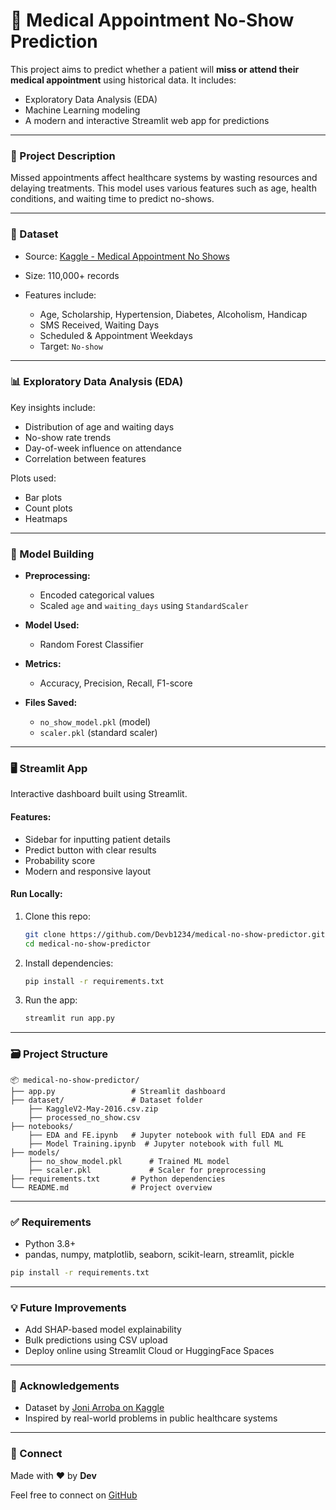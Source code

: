 # 📅 Medical Appointment No-Show Prediction

This project aims to predict whether a patient will **miss or attend their medical appointment** using historical data. It includes:

* Exploratory Data Analysis (EDA)
* Machine Learning modeling
* A modern and interactive Streamlit web app for predictions

---

### 📌 Project Description

Missed appointments affect healthcare systems by wasting resources and delaying treatments. This model uses various features such as age, health conditions, and waiting time to predict no-shows.

---

### 📁 Dataset

* Source: [Kaggle - Medical Appointment No Shows](https://www.kaggle.com/joniarroba/noshowappointments)
* Size: 110,000+ records
* Features include:

  * Age, Scholarship, Hypertension, Diabetes, Alcoholism, Handicap
  * SMS Received, Waiting Days
  * Scheduled & Appointment Weekdays
  * Target: `No-show`

---

### 📊 Exploratory Data Analysis (EDA)

Key insights include:

* Distribution of age and waiting days
* No-show rate trends
* Day-of-week influence on attendance
* Correlation between features

Plots used:

* Bar plots
* Count plots
* Heatmaps

---

### 🤖 Model Building

* **Preprocessing:**

  * Encoded categorical values
  * Scaled `age` and `waiting_days` using `StandardScaler`
* **Model Used:**

  * Random Forest Classifier
* **Metrics:**

  * Accuracy, Precision, Recall, F1-score
* **Files Saved:**

  * `no_show_model.pkl` (model)
  * `scaler.pkl` (standard scaler)

---

### 🖥️ Streamlit App

Interactive dashboard built using Streamlit.

#### Features:

* Sidebar for inputting patient details
* Predict button with clear results
* Probability score
* Modern and responsive layout

#### Run Locally:

1. Clone this repo:

   ```bash
   git clone https://github.com/Devb1234/medical-no-show-predictor.git
   cd medical-no-show-predictor
   ```

2. Install dependencies:

   ```bash
   pip install -r requirements.txt
   ```

3. Run the app:

   ```bash
   streamlit run app.py
   ```

---

### 🗃️ Project Structure

```
📦 medical-no-show-predictor/
├── app.py                 # Streamlit dashboard
├── dataset/               # Dataset folder
    ├── KaggleV2-May-2016.csv.zip
    ├── processed_no_show.csv
├── notebooks/
    ├── EDA and FE.ipynb   # Jupyter notebook with full EDA and FE
    ├── Model Training.ipynb  # Jupyter notebook with full ML
├── models/
    ├── no_show_model.pkl      # Trained ML model
    ├── scaler.pkl             # Scaler for preprocessing
├── requirements.txt       # Python dependencies
└── README.md              # Project overview
```

---

### ✅ Requirements

* Python 3.8+
* pandas, numpy, matplotlib, seaborn, scikit-learn, streamlit, pickle

```bash
pip install -r requirements.txt
```

---

### 💡 Future Improvements

* Add SHAP-based model explainability
* Bulk predictions using CSV upload
* Deploy online using Streamlit Cloud or HuggingFace Spaces

---

### 🙌 Acknowledgements

* Dataset by [Joni Arroba on Kaggle](https://www.kaggle.com/joniarroba/noshowappointments)
* Inspired by real-world problems in public healthcare systems

---

### 🔗 Connect

Made with ❤️ by **Dev**

Feel free to connect on [GitHub](https://github.com/Devb1234)
